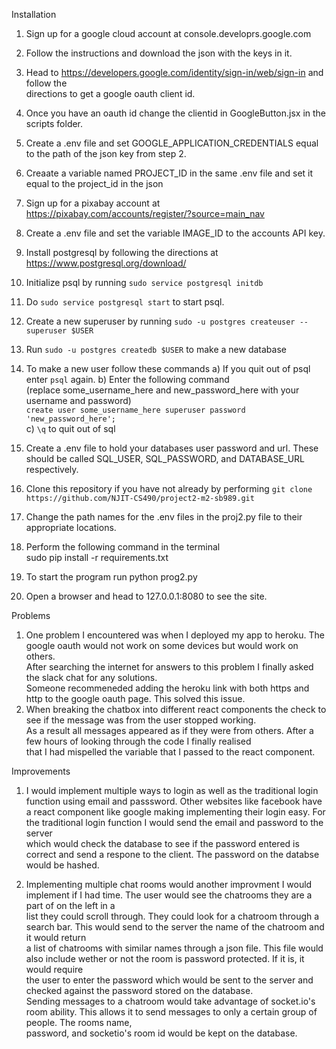 Installation 
1.  Sign up for a google cloud account at console.developrs.google.com
2.  Follow the instructions and download the json with the keys in it.
3.  Head to https://developers.google.com/identity/sign-in/web/sign-in and follow the   
    directions to get a google oauth client id.
4.  Once you have an oauth id change the clientid in GoogleButton.jsx in the scripts folder.
5.  Create a .env file and set GOOGLE_APPLICATION_CREDENTIALS equal to the path of the json key from step 2.
6.  Creaate a variable named PROJECT_ID in the same .env file and set it equal to the project_id in the json
7.  Sign up for a pixabay account at https://pixabay.com/accounts/register/?source=main_nav
8.  Create a .env file and set the variable IMAGE_ID to the accounts API key.
9.  Install postgresql by following the directions at https://www.postgresql.org/download/
10. Initialize psql by running `sudo service postgresql initdb`
11. Do `sudo service postgresql start` to start psql.
12. Create a new superuser by running `sudo -u postgres createuser --superuser $USER`  
13. Run `sudo -u postgres createdb $USER` to make a new database
14. To make a new user follow these commands 
    a) If you quit out of psql enter `psql` again. 
    b) Enter the following command   
    (replace some_username_here and new_password_here with your username and password)  
    `create user some_username_here superuser password 'new_password_here';`  
    c) `\q` to quit out of sql  

15. Create a .env file to hold your databases user password and url. These  
    should be called SQL_USER, SQL_PASSWORD, and DATABASE_URL respectively.
16. Clone this repository if you have not already by performing `git clone https://github.com/NJIT-CS490/project2-m2-sb989.git`
17. Change the path names for the .env files in the proj2.py file to their appropriate locations. 
18. Perform the following command in the terminal  
    sudo pip install -r requirements.txt
19. To start the program run python prog2.py
20. Open a browser and head to 127.0.0.1:8080 to see the site.

Problems
1.  One problem I encountered was when I deployed my app to heroku. The google oauth would not work on some devices but would work on others.  
    After searching the internet for answers to this problem I finally asked the slack chat for any solutions.  
    Someone recommeneded adding the heroku link with both https and http to the google oauth page. This solved this issue.
2.  When breaking the chatbox into different react components the check to see if the message was from the user stopped working.  
    As a result all messages appeared as if they were from others. After a few hours of looking through the code I finally realised  
    that I had mispelled the variable that I passed to the react component.

Improvements
1.  I would implement multiple ways to login as well as the traditional login function using email and passsword. Other websites like facebook
    have a react component like google making implementing their login easy. For the traditional login function I would send the email and password to the server  
    which would check the database to see if the password entered is correct and send a respone to the client. The password on the databse would be hashed.

2.  Implementing multiple chat rooms would another improvment I would implement if I had time. The user would see the chatrooms they are a part of on the left in a   
    list they could scroll through. They could look for a chatroom through a search bar. This would send to the server the name of the chatroom and it would return  
    a list of chatrooms with similar names through a json file. This file would also include wether or not the room is password protected. If it is, it would require  
    the user to enter the password which would be sent to the server and checked against the password stored on the database.  
    Sending messages to a chatroom would take advantage of socket.io's room ability. This allows it to send messages to only a certain group of people. The rooms name,  
    password, and socketio's room id would be kept on the database. 
